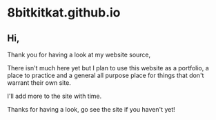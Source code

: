 # 8bitkitkat.github.io

## Hi,

Thank you for having a look at my website source,

There isn't much here yet but I plan to use this website as a portfolio, a place to practice and a general all purpose place for things that don't warrant their own site.

I'll add more to the site with time.

Thanks for having a look, go see the site if you haven't yet!
